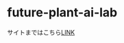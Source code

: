 # future-plant-ai-lab
サイトまではこちら[LINK](https://kouhei-iwano.github.io/future-plant-ai-lab/ "未来植物AI研究所")
